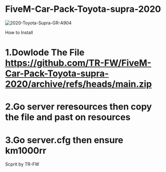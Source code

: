 # FiveM-Car-Pack-Toyota-supra-2020

![2020-Toyota-Supra-GR-A904](https://user-images.githubusercontent.com/93879580/141257713-080dc4ef-2d8f-4c5a-b829-1ee58c4e0b40.jpg)

How to Install
# 1.Dowlode The File https://github.com/TR-FW/FiveM-Car-Pack-Toyota-supra-2020/archive/refs/heads/main.zip 
# 2.Go server reresources then copy the file and past on resources
# 3.Go server.cfg then ensure km1000rr

Scprit by TR-FW
